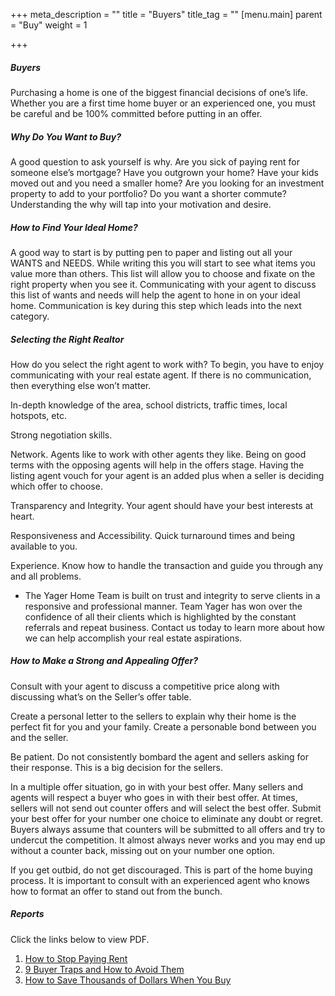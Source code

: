 +++
meta_description = ""
title = "Buyers"
title_tag = ""
[menu.main]
parent = "Buy"
weight = 1

+++
##### Buyers

Purchasing a home is one of the biggest financial decisions of one’s life. Whether you are a first time home buyer or an experienced one, you must be careful and be 100% committed before putting in an offer.

##### Why Do You Want to Buy?

A good question to ask yourself is why. Are you sick of paying rent for someone else’s mortgage? Have you outgrown your home? Have your kids moved out and you need a smaller home? Are you looking for an investment property to add to your portfolio? Do you want a shorter commute? Understanding the why will tap into your motivation and desire.

##### How to Find Your Ideal Home?

A good way to start is by putting pen to paper and listing out all your WANTS and NEEDS. While writing this you will start to see what items you value more than others. This list will allow you to choose and fixate on the right property when you see it. Communicating with your agent to discuss this list of wants and needs will help the agent to hone in on your ideal home. Communication is key during this step which leads into the next category.

##### Selecting the Right Realtor

How do you select the right agent to work with? To begin, you have to enjoy communicating with your real estate agent. If there is no communication, then everything else won’t matter.

In-depth knowledge of the area, school districts, traffic times, local hotspots, etc.

Strong negotiation skills.

Network. Agents like to work with other agents they like. Being on good terms with the opposing agents will help in the offers stage. Having the listing agent vouch for your agent is an added plus when a seller is deciding which offer to choose.

Transparency and Integrity. Your agent should have your best interests at heart.

Responsiveness and Accessibility. Quick turnaround times and being available to you.

Experience. Know how to handle the transaction and guide you through any and all problems.

* The Yager Home Team is built on trust and integrity to serve clients in a responsive and professional manner. Team Yager has won over the confidence of all their clients which is highlighted by the constant referrals and repeat business. Contact us today to learn more about how we can help accomplish your real estate aspirations.

##### How to Make a Strong and Appealing Offer?

Consult with your agent to discuss a competitive price along with discussing what’s on the Seller’s offer table.

Create a personal letter to the sellers to explain why their home is the perfect fit for you and your family. Create a personable bond between you and the seller.

Be patient. Do not consistently bombard the agent and sellers asking for their response. This is a big decision for the sellers.

In a multiple offer situation, go in with your best offer. Many sellers and agents will respect a buyer who goes in with their best offer. At times, sellers will not send out counter offers and will select the best offer. Submit your best offer for your number one choice to eliminate any doubt or regret. Buyers always assume that counters will be submitted to all offers and try to undercut the competition. It almost always never works and you may end up without a counter back, missing out on your number one option.

If you get outbid, do not get discouraged. This is part of the home buying process. It is important to consult with an experienced agent who knows how to format an offer to stand out from the bunch.

##### Reports

Click the links below to view PDF.

1. [How to Stop Paying Rent](https://res.cloudinary.com/hungryram19/image/upload/v1608359548/kai-yager/yager-team/NoRent_kg5xyc.pdf)
2. [9 Buyer Traps and How to Avoid Them](https://res.cloudinary.com/hungryram19/image/upload/v1608359560/kai-yager/yager-team/buyertraps_pqv2p1.pdf)
3. [How to Save Thousands of Dollars When You Buy](https://res.cloudinary.com/hungryram19/image/upload/v1608359569/kai-yager/yager-team/SaveThousands_j5ckre.pdf)